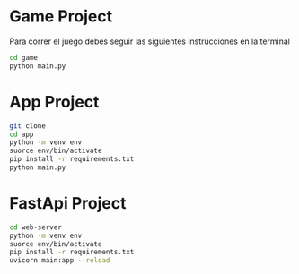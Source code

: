# Game Project


Para correr el juego debes seguir las siguientes instrucciones en la terminal
```sh 
cd game 
python main.py
```


# App Project

```sh clear
git clone
cd app 
python -m venv env
suorce env/bin/activate
pip install -r requirements.txt
python main.py
```

# FastApi Project
```sh clear
cd web-server 
python -m venv env
suorce env/bin/activate
pip install -r requirements.txt
uvicorn main:app --reload
```